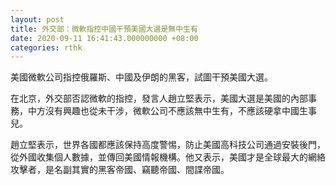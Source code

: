 ```yaml
---
layout: post
title: 外交部：微軟指控中國干預美國大選是無中生有
date: 2020-09-11 16:41:43.000000000 +08:00
categories: rthk
---
```


美國微軟公司指控俄羅斯、中國及伊朗的黑客，試圖干預美國大選。

在北京，外交部否認微軟的指控，發言人趙立堅表示，美國大選是美國的內部事務，中方沒有興趣也從未干涉，微軟公司不應該無中生有，不應該硬拿中國生事兒。

趙立堅表示，世界各國都應該保持高度警惕，防止美國高科技公司通過安裝後門，從外國收集個人數據，並傳回美國情報機構。他又表示，美國才是全球最大的網絡攻擊者，是名副其實的黑客帝國、竊聽帝國、間諜帝國。
